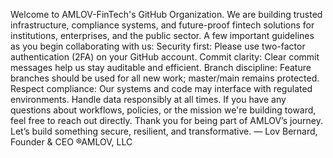 Welcome to AMLOV-FinTech's GitHub Organization.
We are building trusted infrastructure, compliance systems, and future-proof fintech solutions for institutions, enterprises, and the public sector.
A few important guidelines as you begin collaborating with us:
Security first: Please use two-factor authentication (2FA) on your GitHub account.
Commit clarity: Clear commit messages help us stay auditable and efficient.
Branch discipline: Feature branches should be used for all new work; master/main remains protected.
Respect compliance: Our systems and code may interface with regulated environments. Handle data responsibly at all times.
If you have any questions about workflows, policies, or the mission we're building toward, feel free to reach out directly.
Thank you for being part of AMLOV’s journey. Let’s build something secure, resilient, and transformative.
— Lov Bernard, Founder & CEO
®AMLOV, LLC
